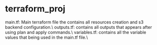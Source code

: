 # terraform_proj


main.tf: Main terraform file the contains all resources creation and s3 backend configuration.\\
outputs.tf: contains all outputs that appears after using plan and apply commands.\\
variables.tf: contains all the variable values that being used in the main.tf file.\\